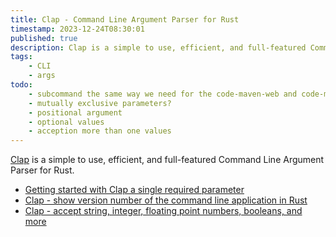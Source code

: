 ```yaml
---
title: Clap - Command Line Argument Parser for Rust
timestamp: 2023-12-24T08:30:01
published: true
description: Clap is a simple to use, efficient, and full-featured Command Line Argument Parser for Rustlang.
tags:
    - CLI
    - args
todo:
    - subcommand the same way we need for the code-maven-web and code-maven-sendgrid that have different options
    - mutually exclusive parameters?
    - positional argument
    - optional values
    - acception more than one values
---
```


[Clap](https://crates.io/crates/clap) is a simple to use, efficient, and full-featured Command Line Argument Parser for Rust.

* [Getting started with Clap a single required parameter](/clap-simple)
* [Clap - show version number of the command line application in Rust](/clap-show-version-number)
* [Clap - accept string, integer, floating point numbers, booleans, and more](/clap-strings-numbers-float)
